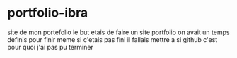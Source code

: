 # portfolio-ibra
site de mon portefolio
le but etais de faire un site portfolio
on avait un temps definis
pour finir meme si c'etais pas fini 
il fallais mettre a si github 
c'est pour quoi j'ai pas pu terminer
